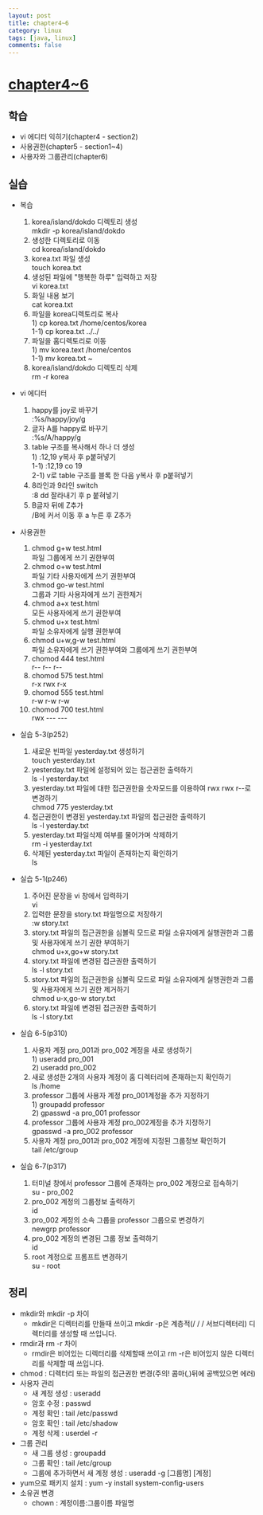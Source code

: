 ```yaml
---
layout: post
title: chapter4~6
category: linux
tags: [java, linux]
comments: false
---
```


# [chapter4~6]()

## 학습
* vi 에디터 익히기(chapter4 - section2)
* 사용권한(chapter5 - section1~4)
* 사용자와 그룹관리(chapter6)

## 실습
* 복습
    1. korea/island/dokdo 디렉토리 생성
    <br> mkdir -p korea/island/dokdo
    2. 생성한 디렉토리로 이동
    <br> cd korea/island/dokdo
    3. korea.txt 파일 생성
    <br> touch korea.txt
    4. 생성된 파일에 "행복한 하루" 입력하고 저장
    <br> vi korea.txt 
    5. 화일 내용 보기
    <br> cat korea.txt
    6. 파일을 korea디렉토리로 복사
    <br> 1) cp korea.txt /home/centos/korea
    <br> 1-1) cp korea.txt ../../
    7. 파일을 홈디렉토리로 이동
    <br> 1) mv korea.text /home/centos
    <br> 1-1) mv korea.txt ~
    8. korea/island/dokdo 디렉토리 삭제
    <br> rm -r korea

* vi 에디터
    1. happy를 joy로 바꾸기
    <br> :%s/happy/joy/g
    2. 글자 A를 happy로 바꾸기
    <br> :%s/A/happy/g
    3. table 구조를 복사해서 하나 더 생성
    <br> 1) :12,19 y복사 후 p붙혀넣기
    <br> 1-1) :12,19 co 19
    <br> 2-1) v로 table 구조를 블록 한 다음 y복사 후 p붙혀넣기
    4. 8라인과 9라인 switch
    <br> :8 dd 잘라내기 후 p 붙혀넣기
    5. B글자 뒤에 Z추가
    <br> /B에 커서 이동 후 a 누른 후 Z추가

* 사용권한
    1. chmod g+w test.html
    <br> 파일 그룹에게 쓰기 권한부여
    2. chmod o+w test.html
    <br> 파일 기타 사용자에게 쓰기 권한부여
    3. chmod go-w test.html
    <br> 그룹과 기타 사용자에게 쓰기 권한제거
    4. chmod a+x test.html
    <br> 모든 사용자에게 쓰기 권한부여
    5. chmod u+x test.html
    <br> 파일 소유자에게 실행 권한부여
    6. chmod u+w,g-w test.html
    <br> 파일 소유자에게 쓰기 권한부여와 그룹에게 쓰기 권한부여
    7. chomod 444 test.html
    <br> r-- r-- r--
    8. chomod 575 test.html
    <br> r-x rwx r-x
    9. chomod 555 test.html
    <br> r-w r-w r-w
    10. chomod 700 test.html
    <br> rwx --- ---

* 실습 5-3(p252)
    1. 새로운 빈파일 yesterday.txt 생성하기
    <br> touch yesterday.txt
    2. yesterday.txt 파일에 설정되어 있는 접근권한 출력하기
    <br> ls -l yesterday.txt
    3. yesterday.txt 파일에 대한 접근권한을 숫자모드를 이용하여 rwx rwx r--로 변경하기
    <br> chmod 775 yesterday.txt
    4. 접근권한이 변경된 yesterday.txt 파일의 접근권한 출력하기
    <br> ls -l yesterday.txt
    5. yesterday.txt 파일삭제 여부를 물어가며 삭제하기
    <br> rm -i yesterday.txt
    6. 삭제된 yesterday.txt 파일이 존재하는지 확인하기
    <br> ls

* 실습 5-1(p246)
    1. 주어진 문장을 vi 창에서 입력하기
    <br> vi
    2. 입력한 문장을 story.txt 파일명으로 저장하기
    <br> :w story.txt
    3. story.txt 파일의 접근권한을 심볼릭 모드로 파일 소유자에게 실행권한과 그룹 및 사용자에게 쓰기 권한 부여하기
    <br> chmod u+x,go+w story.txt
    4. story.txt 파일에 변경된 접근권한 출력하기
    <br> ls -l story.txt
    5. story.txt 파일의 접근권한을 심볼릭 모드로 파일 소유자에게 실행권한과 그룹 및 사용자에게 쓰기 권한 제거하기
    <br> chmod u-x,go-w story.txt
    6. story.txt 파일에 변경된 접근권한 출력하기
    <br> ls -l story.txt

* 실습 6-5(p310)
    1. 사용자 계정 pro_001과 pro_002 계정을 새로 생성하기
    <br> 1) useradd pro_001
    <br> 2) useradd pro_002
    2. 새로 생성한 2개의 사용자 계정이 홈 디렉터리에 존재하는지 확인하기
    <br> ls /home
    3. professor 그룹에 사용자 계정 pro_001계정을 추가 지정하기
    <br> 1) groupadd professor
    <br> 2) gpasswd -a pro_001 professor
    4. professor 그룹에 사용자 계정 pro_002계정을 추가 지정하기
    <br> gpasswd -a pro_002 professor
    5. 사용자 계정 pro_001과 pro_002 계정에 지정된 그룹정보 확인하기
    <br> tail /etc/group
    
* 실습 6-7(p317)
    1. 터미널 창에서 professor 그룹에 존재하는 pro_002 계정으로 접속하기
    <br> su - pro_002
    2. pro_002 계정의 그룹정보 출력하기
    <br> id
    3. pro_002 계정의 소속 그룹을 professor 그룹으로 변경하기
    <br> newgrp professor
    4. pro_002 계정의 변경된 그룹 정보 출력하기
    <br> id
    5. root 계정으로 프롬프트 변경하기
    <br> su - root

## 정리
* mkdir와 mkdir -p 차이
    - mkdir은 디렉터리를 만들때 쓰이고 mkdir -p은 계층적(/ / / 서브디렉터리) 디렉터리를 생성할 때 쓰입니다.
* rmdir과 rm -r 차이
    - rmdir은 비어있는 디렉터리를 삭제할때 쓰이고 rm -r은 비어있지 않은 디렉터리를 삭제할 때 쓰입니다.
* chmod : 디렉터리 또는 파일의 접근권한 변경(주의! 콤마(,)뒤에 공백있으면 에러)
* 사용자 관리
    - 새 계정 생성 : useradd
    - 암호 수정 : passwd
    - 계정 확인 : tail /etc/passwd
    - 암호 확인 : tail /etc/shadow
    - 계정 삭제 : userdel -r
* 그룹 관리
    - 새 그룹 생성 : groupadd
    - 그룹 확인 : tail /etc/group
    - 그룹에 추가하면서 새 계정 생성 : useradd -g [그룹명] [계정]
* yum으로 패키지 설치 : yum -y install system-config-users
* 소유권 변경
    - chown : 계정이름:그룹이름 파일명
